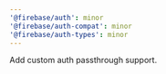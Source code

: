 ```yaml
---
'@firebase/auth': minor
'@firebase/auth-compat': minor
'@firebase/auth-types': minor
---
```


Add custom auth passthrough support.
